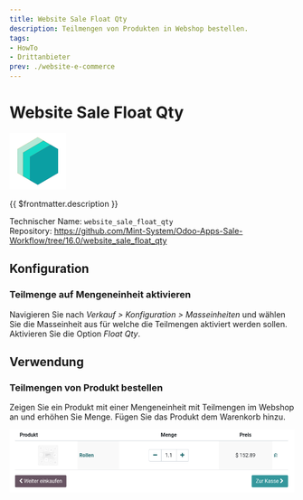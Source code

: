 ```yaml
---
title: Website Sale Float Qty
description: Teilmengen von Produkten in Webshop bestellen.
tags:
- HowTo
- Drittanbieter
prev: ./website-e-commerce
---
```


# Website Sale Float Qty
![icon_oms_box](attachments/icons_odoo_mint_system.png)

{{ $frontmatter.description }}

Technischer Name: `website_sale_float_qty`\
Repository: <https://github.com/Mint-System/Odoo-Apps-Sale-Workflow/tree/16.0/website_sale_float_qty>

## Konfiguration

### Teilmenge auf Mengeneinheit aktivieren

Navigieren Sie nach *Verkauf > Konfiguration > Masseinheiten* und wählen Sie die Masseinheit aus für welche die Teilmengen aktiviert werden sollen. Aktivieren Sie die Option *Float Qty*.

## Verwendung

### Teilmengen von Produkt bestellen

Zeigen Sie ein Produkt mit einer Mengeneinheit mit Teilmengen im Webshop an und erhöhen Sie Menge. Fügen Sie das Produkt dem Warenkorb hinzu.

![](attachments/Website%20Sale%20Float%20Qty.png)